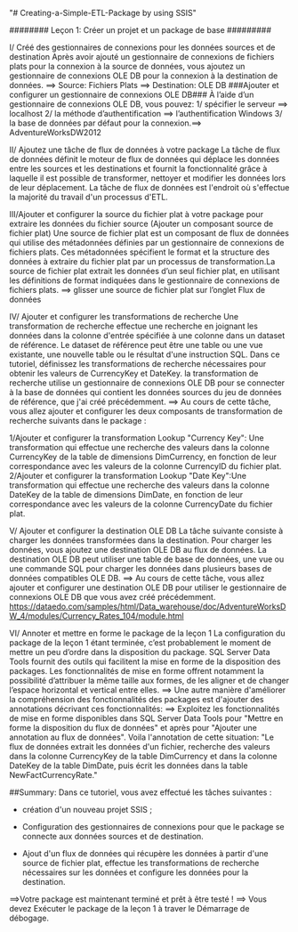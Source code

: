 "# Creating-a-Simple-ETL-Package by using SSIS" 


######## Leçon 1: Créer un projet et un package de base #########


I/ Créé des gestionnaires de connexions pour les données sources et de destination
Après avoir ajouté un gestionnaire de connexions de fichiers plats pour la connexion à la source de données, vous ajoutez
un gestionnaire de connexions OLE DB pour la connexion à la destination de données.
==> Source: Fichiers Plats
==> Destination: OLE DB
###Ajouter et configurer un gestionnaire de connexions OLE DB###
À l’aide d’un gestionnaire de connexions OLE DB, vous pouvez:
1/ spécifier le serveur ==> localhost
2/ la méthode d’authentification ==> l’authentification Windows
3/ la base de données par défaut pour la connexion.==> AdventureWorksDW2012

II/ Ajoutez une tâche de flux de données à votre package
La tâche de flux de données définit le moteur de flux de données qui déplace les données entre les sources et les 
destinations et fournit la fonctionnalité grâce à laquelle il est possible de transformer, nettoyer et modifier les
données lors de leur déplacement. La tâche de flux de données est l'endroit où s'effectue la majorité du travail d'un
processus d'ETL.

III/Ajouter et configurer la source du fichier plat à votre package pour extraire les données du fichier source
(Ajouter un composant source de fichier plat)
Une source de fichier plat est un composant de flux de données qui utilise des métadonnées définies par un gestionnaire de 
connexions de fichiers plats. Ces métadonnées spécifient le format et la structure des données à extraire du fichier plat
par un processus de transformation.La source de fichier plat extrait les données d’un seul fichier plat, en utilisant les 
définitions de format indiquées dans le gestionnaire de connexions de fichiers plats.
==> glisser une source de fichier plat sur l’onglet Flux de données

IV/ Ajouter et configurer les transformations de recherche
Une transformation de recherche effectue une recherche en joignant les données dans la colonne d'entrée spécifiée à une 
colonne dans un dataset de référence. Le dataset de référence peut être une table ou une vue existante, une nouvelle table 
ou le résultat d'une instruction SQL.
Dans ce tutoriel, définissez les transformations de recherche nécessaires pour obtenir les valeurs de CurrencyKey et DateKey.
la transformation de recherche utilise un gestionnaire de connexions OLE DB pour se connecter à la base de données qui 
contient les données sources du jeu de données de référence, que j'ai créé précédemment.
==> Au cours de cette tâche, vous allez ajouter et configurer les deux composants de transformation de recherche suivants 
dans le package :

1/Ajouter et configurer la transformation Lookup "Currency Key": Une transformation qui effectue une recherche des valeurs dans la colonne CurrencyKey de la table de dimensions 
DimCurrency, en fonction de leur correspondance avec les valeurs de la colonne CurrencyID du fichier plat.
2/Ajouter et configurer la transformation Lookup "Date Key":Une transformation qui effectue une recherche des valeurs dans la colonne DateKey de la table de dimensions DimDate, en 
fonction de leur correspondance avec les valeurs de la colonne CurrencyDate du fichier plat.


V/ Ajouter et configurer la destination OLE DB
La tâche suivante consiste à charger les données transformées dans la destination. Pour charger les données, vous ajoutez 
une destination OLE DB au flux de données. La destination OLE DB peut utiliser une table de base de données, une vue ou une
commande SQL pour charger les données dans plusieurs bases de données compatibles OLE DB.
==> Au cours de cette tâche, vous allez ajouter et configurer une destination OLE DB pour utiliser le gestionnaire de 
connexions OLE DB que vous avez créé précédemment.
https://dataedo.com/samples/html/Data_warehouse/doc/AdventureWorksDW_4/modules/Currency_Rates_104/module.html

VI/ Annoter et mettre en forme le package de la leçon 1
La configuration du package de la leçon 1 étant terminée, c’est probablement le moment de mettre un peu d’ordre dans la 
disposition du package. SQL Server Data Tools fournit des outils qui facilitent la mise en forme de la disposition des 
packages. Les fonctionnalités de mise en forme offrent notamment la possibilité d’attribuer la même taille aux formes, de 
les aligner et de changer l’espace horizontal et vertical entre elles.
==> Une autre manière d'améliorer la compréhension des fonctionnalités des packages est d'ajouter des annotations 
décrivant ces fonctionnalités:
==> Exploitez les fonctionnalités de mise en forme disponibles dans SQL Server Data Tools pour "Mettre en forme la 
disposition du flux de données" et après pour "Ajouter une annotation au flux de données".
Voila l'annotation de cette situation: "Le flux de données extrait les données d'un fichier, recherche des valeurs dans 
la colonne CurrencyKey de la table DimCurrency et dans la colonne DateKey de la table DimDate, puis écrit les données 
dans la table NewFactCurrencyRate."

##Summary: 
Dans ce tutoriel, vous avez effectué les tâches suivantes :

* création d'un nouveau projet SSIS ;

* Configuration des gestionnaires de connexions pour que le package se connecte aux données sources et de destination.

* Ajout d'un flux de données qui récupère les données à partir d'une source de fichier plat, effectue les transformations 
de recherche nécessaires sur les données et configure les données pour la destination.

==>Votre package est maintenant terminé et prêt à être testé ! 
==> Vous devez Exécuter le package de la leçon 1 à traver le Démarrage de débogage.

